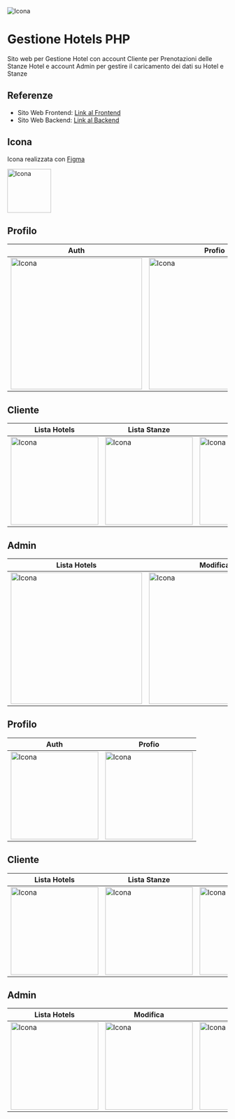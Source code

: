 
<img src="https://github.com/vittorioPiotti/Gestione-Hotel-PHP/blob/main/header.png"  alt="Icona"/>

# Gestione Hotels PHP

Sito web per Gestione Hotel con account Cliente per Prenotazioni delle Stanze Hotel e account Admin per gestire il caricamento dei dati su Hotel e Stanze

## Referenze

- Sito Web Frontend: [Link al Frontend](https://gestionehotelclient.000webhostapp.com/) 
- Sito Web Backend: [Link al Backend](https://gestionehotelserver.000webhostapp.com/)


## Icona 

Icona realizzata con  [Figma](https://www.figma.com/)

<img src="https://github.com/vittorioPiotti/GestioneHotel/blob/main/icona.png" alt="Icona" width="100"/>



## Profilo

| Auth | Profio|
 ------------ | ------------ |
| <img src="https://github.com/vittorioPiotti/GestioneHotel/blob/main/authDesktop.png" alt="Icona" width="300"/> | <img src="https://github.com/vittorioPiotti/GestioneHotel/blob/main/profileDesktop.png" alt="Icona" width="300"/>| 


## Cliente

| Lista Hotels | Lista Stanze| Prenota | Prenotati|
| ------------ | ------------ | ------------ | ------------ |
| <img src="https://github.com/vittorioPiotti/GestioneHotel/blob/main/hotelsDesktop.png" alt="Icona" width="200"/> | <img src="https://github.com/vittorioPiotti/GestioneHotel/blob/main/hoteldesktop.png" alt="Icona" width="200"/> | <img src="https://github.com/vittorioPiotti/GestioneHotel/blob/main/bookDesktop.png" alt="Icona" width="200"/> | <img src="https://github.com/vittorioPiotti/GestioneHotel/blob/main/booksDesktop.png" alt="Icona" width="200"/>|



## Admin

| Lista Hotels | Modifica | Prenotati |
| ------------ | -------- | --------- |
| <img src="https://github.com/vittorioPiotti/GestioneHotel/blob/main/hotelsAdminDesktop.png" alt="Icona" width="300"/> | <img src="https://github.com/vittorioPiotti/GestioneHotel/blob/main/hotelAdminDesktop.png" alt="Icona" width="300"/> | <img src="https://github.com/vittorioPiotti/GestioneHotel/blob/main/booksDesktop.png" alt="Icona" width="300"/> |






## Profilo

| Auth | Profio|
 ------------ | ------------ |
| <img src="https://github.com/vittorioPiotti/GestioneHotel/blob/main/authMobile.png" alt="Icona" width="200"/> | <img src="https://github.com/vittorioPiotti/GestioneHotel/blob/main/profileMobile.png" alt="Icona" width="200"/>| 


## Cliente

| Lista Hotels | Lista Stanze| Prenota | Prenotati|
| ------------ | ------------ | ------------ | ------------ |
| <img src="https://github.com/vittorioPiotti/GestioneHotel/blob/main/hotelsMobile.png" alt="Icona" width="200"/> | <img src="https://github.com/vittorioPiotti/GestioneHotel/blob/main/hotelMobile.png" alt="Icona" width="200"/> | <img src="https://github.com/vittorioPiotti/GestioneHotel/blob/main/bookMobile.png" alt="Icona" width="200"/> | <img src="https://github.com/vittorioPiotti/GestioneHotel/blob/main/booksMobile.png " align="top" alt="Icona" width="200"/>|



## Admin

| Lista Hotels | Modifica | Prenotati |
| ------------ | -------- | --------- |
| <img src="https://github.com/vittorioPiotti/GestioneHotel/blob/main/hotelsAdminMobile.png" alt="Icona" width="200"/> | <img src="https://github.com/vittorioPiotti/GestioneHotel/blob/main/hotelAdminMobile.png" alt="Icona" width="200"/> | <img src="https://github.com/vittorioPiotti/GestioneHotel/blob/main/booksMobile.png" alt="Icona" width="200"/> |






  


